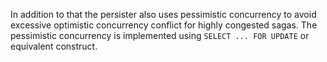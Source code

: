 In addition to that the persister also uses pessimistic concurrency to avoid excessive optimistic concurrency conflict for highly congested sagas. The pessimistic concurrency is implemented using `SELECT ... FOR UPDATE` or equivalent construct.
